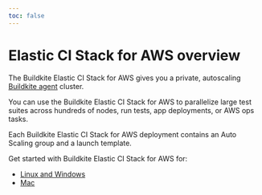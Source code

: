 ```yaml
---
toc: false
---
```


# Elastic CI Stack for AWS overview

The Buildkite Elastic CI Stack for AWS gives you a private, autoscaling
[Buildkite agent](/docs/agent/v3) cluster.

You can use the Buildkite Elastic CI Stack for AWS to parallelize large test
suites across hundreds of nodes, run tests, app deployments, or AWS ops tasks.

Each Buildkite Elastic CI Stack for AWS deployment contains an Auto Scaling group and a launch template.

Get started with Buildkite Elastic CI Stack for AWS for:

* [Linux and Windows](/docs/agent/v3/elastic-ci-aws)
* [Mac](/docs/agent/v3/elastic-ci-stack-for-ec2-mac/autoscaling-mac-metal)
